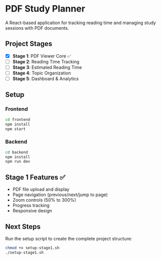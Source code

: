 # PDF Study Planner

A React-based application for tracking reading time and managing study sessions with PDF documents.

## Project Stages

- [x] **Stage 1**: PDF Viewer Core ✅
- [ ] **Stage 2**: Reading Time Tracking
- [ ] **Stage 3**: Estimated Reading Time
- [ ] **Stage 4**: Topic Organization  
- [ ] **Stage 5**: Dashboard & Analytics

## Setup

### Frontend
```bash
cd frontend
npm install
npm start
```

### Backend
```bash
cd backend
npm install
npm run dev
```

## Stage 1 Features ✅

- PDF file upload and display
- Page navigation (previous/next/jump to page)
- Zoom controls (50% to 300%)
- Progress tracking
- Responsive design

## Next Steps

Run the setup script to create the complete project structure:
```bash
chmod +x setup-stage1.sh
./setup-stage1.sh
```
